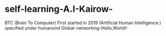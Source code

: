 # self-learning-A.I-Kairow-
BTC (Brain To Computer) First started in 2019  (Artificial Human Intelligence.) specified under humanoird 
Global-networking-Hello,World!-
